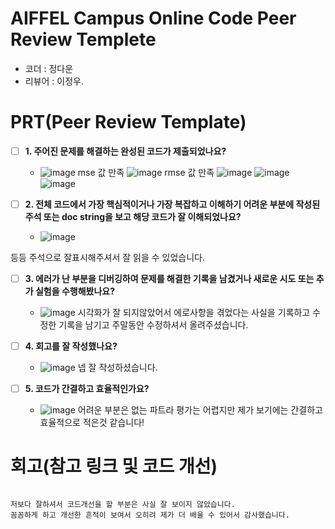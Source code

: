 # AIFFEL Campus Online Code Peer Review Templete
- 코더 : 정다운
- 리뷰어 : 이정우.


# PRT(Peer Review Template)
- [ ]  **1. 주어진 문제를 해결하는 완성된 코드가 제출되었나요?**
    - ![image](https://github.com/user-attachments/assets/40554c96-e751-4d49-ba66-13adf4eb2ba1)
    mse 값 만족
      ![image](https://github.com/user-attachments/assets/c1bf7147-1d13-4eca-a4f6-625fd3cf62e6)
    rmse 값 만족
![image](https://github.com/user-attachments/assets/acb5f20d-b2f5-4700-9564-80e855294cf8)
![image](https://github.com/user-attachments/assets/ff4eaf41-cf72-4dbf-9644-2523af0ade03)
![image](https://github.com/user-attachments/assets/4a2f6790-c85d-49d5-b1f1-c7a0c93b4603)

- [ ]  **2. 전체 코드에서 가장 핵심적이거나 가장 복잡하고 이해하기 어려운 부분에 작성된 
주석 또는 doc string을 보고 해당 코드가 잘 이해되었나요?**
    -    ![image](https://github.com/user-attachments/assets/f8340b66-b086-41a5-bc3f-6a8e545b7ad6)

등등 주석으로 잘표시해주셔서 잘 읽을 수 있었습니다.

- [ ]  **3. 에러가 난 부분을 디버깅하여 문제를 해결한 기록을 남겼거나
새로운 시도 또는 추가 실험을 수행해봤나요?**
    - ![image](https://github.com/user-attachments/assets/4d3a15c1-e437-49d6-8191-e9860b8a39da)
시각화가 잘 되지않았어서 에로사항을 겪었다는 사실을 기록하고 수정한 기록을 남기고
주말동안 수정하셔서 올려주셨습니다.
        
- [ ]  **4. 회고를 잘 작성했나요?**
    - ![image](https://github.com/user-attachments/assets/da1ffed7-4ea8-4903-9343-4694b9b8d21b)
     넵 잘 작성하셨습니다.

        
- [ ]  **5. 코드가 간결하고 효율적인가요?**
    - ![image](https://github.com/user-attachments/assets/9950b80f-3bfe-4c3b-8238-85b06124a502)
어려운 부분은 없는 파트라 평가는 어렵지만 제가 보기에는 간결하고 효율적으로 적은것 같습니다!


# 회고(참고 링크 및 코드 개선)
```

저보다 잘하셔서 코드개선을 할 부분은 사실 잘 보이지 않았습니다.
꼼꼼하게 하고 개선한 흔적이 보여서 오히려 제가 더 배울 수 있어서 감사했습니다.


```
